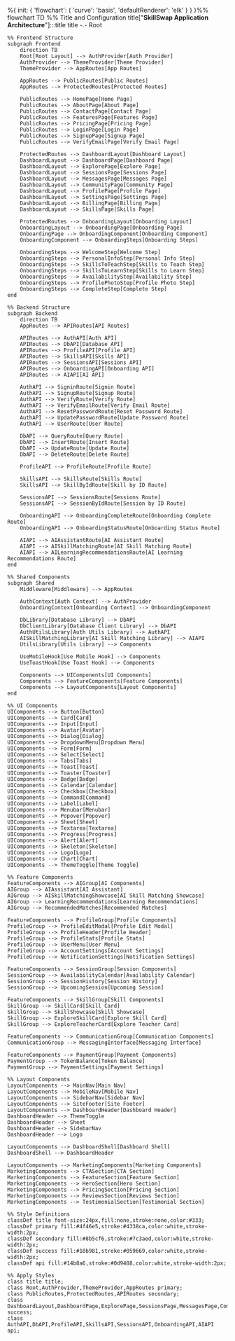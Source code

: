 %{ init: { 'flowchart': { 'curve': 'basis', 'defaultRenderer': 'elk' } } }%%
flowchart TD
    %% Title and Configuration
    title["<b>SkillSwap Application Architecture</b>"]:::title
    title -.- Root

    %% Frontend Structure
    subgraph Frontend
        direction TB
        Root[Root Layout] --> AuthProvider[Auth Provider]
        AuthProvider --> ThemeProvider[Theme Provider]
        ThemeProvider --> AppRoutes[App Routes]
        
        AppRoutes --> PublicRoutes[Public Routes]
        AppRoutes --> ProtectedRoutes[Protected Routes]

        PublicRoutes --> HomePage[Home Page]
        PublicRoutes --> AboutPage[About Page]
        PublicRoutes --> ContactPage[Contact Page]
        PublicRoutes --> FeaturesPage[Features Page]
        PublicRoutes --> PricingPage[Pricing Page]
        PublicRoutes --> LoginPage[Login Page]
        PublicRoutes --> SignupPage[Signup Page]
        PublicRoutes --> VerifyEmailPage[Verify Email Page]

        ProtectedRoutes --> DashboardLayout[Dashboard Layout]
        DashboardLayout --> DashboardPage[Dashboard Page]
        DashboardLayout --> ExplorePage[Explore Page]
        DashboardLayout --> SessionsPage[Sessions Page]
        DashboardLayout --> MessagesPage[Messages Page]
        DashboardLayout --> CommunityPage[Community Page]
        DashboardLayout --> ProfilePage[Profile Page]
        DashboardLayout --> SettingsPage[Settings Page]
        DashboardLayout --> BillingPage[Billing Page]
        DashboardLayout --> SkillsPage[Skills Page]

        ProtectedRoutes --> OnboardingLayout[Onboarding Layout]
        OnboardingLayout --> OnboardingPage[Onboarding Page]
        OnboardingPage --> OnboardingComponent[Onboarding Component]
        OnboardingComponent --> OnboardingSteps[Onboarding Steps]

        OnboardingSteps --> WelcomeStep[Welcome Step]
        OnboardingSteps --> PersonalInfoStep[Personal Info Step]
        OnboardingSteps --> SkillsToTeachStep[Skills to Teach Step]
        OnboardingSteps --> SkillsToLearnStep[Skills to Learn Step]
        OnboardingSteps --> AvailabilityStep[Availability Step]
        OnboardingSteps --> ProfilePhotoStep[Profile Photo Step]
        OnboardingSteps --> CompleteStep[Complete Step]
    end

    %% Backend Structure
    subgraph Backend
        direction TB
        AppRoutes --> APIRoutes[API Routes]

        APIRoutes --> AuthAPI[Auth API]
        APIRoutes --> DbAPI[Database API]
        APIRoutes --> ProfileAPI[Profile API]
        APIRoutes --> SkillsAPI[Skills API]
        APIRoutes --> SessionsAPI[Sessions API]
        APIRoutes --> OnboardingAPI[Onboarding API]
        APIRoutes --> AIAPI[AI API]

        AuthAPI --> SigninRoute[Signin Route]
        AuthAPI --> SignupRoute[Signup Route]
        AuthAPI --> VerifyRoute[Verify Route]
        AuthAPI --> VerifyEmailRoute[Verify Email Route]
        AuthAPI --> ResetPasswordRoute[Reset Password Route]
        AuthAPI --> UpdatePasswordRoute[Update Password Route]
        AuthAPI --> UserRoute[User Route]

        DbAPI --> QueryRoute[Query Route]
        DbAPI --> InsertRoute[Insert Route]
        DbAPI --> UpdateRoute[Update Route]
        DbAPI --> DeleteRoute[Delete Route]

        ProfileAPI --> ProfileRoute[Profile Route]

        SkillsAPI --> SkillsRoute[Skills Route]
        SkillsAPI --> SkillByIdRoute[Skill by ID Route]

        SessionsAPI --> SessionsRoute[Sessions Route]
        SessionsAPI --> SessionByIdRoute[Session by ID Route]

        OnboardingAPI --> OnboardingCompleteRoute[Onboarding Complete Route]
        OnboardingAPI --> OnboardingStatusRoute[Onboarding Status Route]

        AIAPI --> AIAssistantRoute[AI Assistant Route]
        AIAPI --> AISkillMatchingRoute[AI Skill Matching Route]
        AIAPI --> AILearningRecommendationsRoute[AI Learning Recommendations Route]
    end

    %% Shared Components
    subgraph Shared
        Middleware[Middleware] --> AppRoutes

        AuthContext[Auth Context] --> AuthProvider
        OnboardingContext[Onboarding Context] --> OnboardingComponent

        DbLibrary[Database Library] --> DbAPI
        DbClientLibrary[Database Client Library] --> DbAPI
        AuthUtilsLibrary[Auth Utils Library] --> AuthAPI
        AISkillMatchingLibrary[AI Skill Matching Library] --> AIAPI
        UtilsLibrary[Utils Library] --> Components

        UseMobileHook[Use Mobile Hook] --> Components
        UseToastHook[Use Toast Hook] --> Components

        Components --> UIComponents[UI Components]
        Components --> FeatureComponents[Feature Components]
        Components --> LayoutComponents[Layout Components]
    end

    %% UI Components
    UIComponents --> Button[Button]
    UIComponents --> Card[Card]
    UIComponents --> Input[Input]
    UIComponents --> Avatar[Avatar]
    UIComponents --> Dialog[Dialog]
    UIComponents --> DropdownMenu[Dropdown Menu]
    UIComponents --> Form[Form]
    UIComponents --> Select[Select]
    UIComponents --> Tabs[Tabs]
    UIComponents --> Toast[Toast]
    UIComponents --> Toaster[Toaster]
    UIComponents --> Badge[Badge]
    UIComponents --> Calendar[Calendar]
    UIComponents --> Checkbox[Checkbox]
    UIComponents --> Command[Command]
    UIComponents --> Label[Label]
    UIComponents --> Menubar[Menubar]
    UIComponents --> Popover[Popover]
    UIComponents --> Sheet[Sheet]
    UIComponents --> Textarea[Textarea]
    UIComponents --> Progress[Progress]
    UIComponents --> Alert[Alert]
    UIComponents --> Skeleton[Skeleton]
    UIComponents --> Logo[Logo]
    UIComponents --> Chart[Chart]
    UIComponents --> ThemeToggle[Theme Toggle]

    %% Feature Components
    FeatureComponents --> AIGroup[AI Components]
    AIGroup --> AIAssistant[AI Assistant]
    AIGroup --> AISkillMatchingShowcase[AI Skill Matching Showcase]
    AIGroup --> LearningRecommendations[Learning Recommendations]
    AIGroup --> RecommendedMatches[Recommended Matches]

    FeatureComponents --> ProfileGroup[Profile Components]
    ProfileGroup --> ProfileEditModal[Profile Edit Modal]
    ProfileGroup --> ProfileHeader[Profile Header]
    ProfileGroup --> ProfileStats[Profile Stats]
    ProfileGroup --> UserMenu[User Menu]
    ProfileGroup --> AccountSettings[Account Settings]
    ProfileGroup --> NotificationSettings[Notification Settings]

    FeatureComponents --> SessionGroup[Session Components]
    SessionGroup --> AvailabilityCalendar[Availability Calendar]
    SessionGroup --> SessionHistory[Session History]
    SessionGroup --> UpcomingSession[Upcoming Session]

    FeatureComponents --> SkillGroup[Skill Components]
    SkillGroup --> SkillCard[Skill Card]
    SkillGroup --> SkillShowcase[Skill Showcase]
    SkillGroup --> ExploreSkillCard[Explore Skill Card]
    SkillGroup --> ExploreTeacherCard[Explore Teacher Card]

    FeatureComponents --> CommunicationGroup[Communication Components]
    CommunicationGroup --> MessagingInterface[Messaging Interface]

    FeatureComponents --> PaymentGroup[Payment Components]
    PaymentGroup --> TokenBalance[Token Balance]
    PaymentGroup --> PaymentSettings[Payment Settings]

    %% Layout Components
    LayoutComponents --> MainNav[Main Nav]
    LayoutComponents --> MobileNav[Mobile Nav]
    LayoutComponents --> SidebarNav[Sidebar Nav]
    LayoutComponents --> SiteFooter[Site Footer]
    LayoutComponents --> DashboardHeader[Dashboard Header]
    DashboardHeader --> ThemeToggle
    DashboardHeader --> Sheet
    DashboardHeader --> SidebarNav
    DashboardHeader --> Logo

    LayoutComponents --> DashboardShell[Dashboard Shell]
    DashboardShell --> DashboardHeader

    LayoutComponents --> MarketingComponents[Marketing Components]
    MarketingComponents --> CTASection[CTA Section]
    MarketingComponents --> FeatureSection[Feature Section]
    MarketingComponents --> HeroSection[Hero Section]
    MarketingComponents --> PricingSection[Pricing Section]
    MarketingComponents --> ReviewsSection[Reviews Section]
    MarketingComponents --> TestimonialSection[Testimonial Section]

    %% Style Definitions
    classDef title font-size:24px,fill:none,stroke:none,color:#333;
    classDef primary fill:#4f46e5,stroke:#4338ca,color:white,stroke-width:2px;
    classDef secondary fill:#8b5cf6,stroke:#7c3aed,color:white,stroke-width:2px;
    classDef success fill:#10b981,stroke:#059669,color:white,stroke-width:2px;
    classDef api fill:#14b8a6,stroke:#0d9488,color:white,stroke-width:2px;

    %% Apply Styles
    class title title;
    class Root,AuthProvider,ThemeProvider,AppRoutes primary;
    class PublicRoutes,ProtectedRoutes,APIRoutes secondary;
    class DashboardLayout,DashboardPage,ExplorePage,SessionsPage,MessagesPage,CommunityPage,ProfilePage,SettingsPage,BillingPage,SkillsPage success;
    class AuthAPI,DbAPI,ProfileAPI,SkillsAPI,SessionsAPI,OnboardingAPI,AIAPI api;
